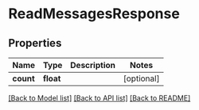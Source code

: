 # ReadMessagesResponse

## Properties
Name | Type | Description | Notes
------------ | ------------- | ------------- | -------------
**count** | **float** |  | [optional] 

[[Back to Model list]](../../README.md#documentation-for-models) [[Back to API list]](../../README.md#documentation-for-api-endpoints) [[Back to README]](../../README.md)

